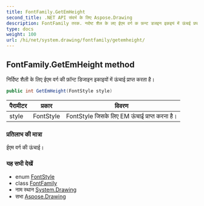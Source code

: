 ```yaml
---
title: FontFamily.GetEmHeight
second_title: .NET API संदर्भ के लिए Aspose.Drawing
description: FontFamily तरक. नर्दष्ट शैल के लए ईएम वर्ग क फ़न्ट डजइन इकइयं में ऊंचई प्रप्त करत है
type: docs
weight: 100
url: /hi/net/system.drawing/fontfamily/getemheight/
---
```

## FontFamily.GetEmHeight method

निर्दिष्ट शैली के लिए ईएम वर्ग की फ़ॉन्ट डिजाइन इकाइयों में ऊंचाई प्राप्त करता है।

```csharp
public int GetEmHeight(FontStyle style)
```

| पैरामीटर | प्रकार | विवरण |
| --- | --- | --- |
| style | FontStyle | FontStyle जिसके लिए EM ऊंचाई प्राप्त करना है। |

### प्रतिलाभ की मात्रा

ईएम वर्ग की ऊंचाई।

### यह सभी देखें

* enum [FontStyle](../../fontstyle/)
* class [FontFamily](../)
* नाम स्थान [System.Drawing](../../fontfamily/)
* सभा [Aspose.Drawing](../../../)


